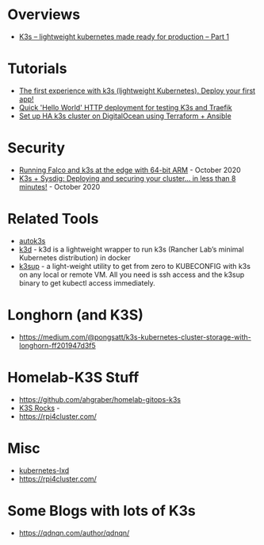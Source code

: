 # Overviews
- [K3s – lightweight kubernetes made ready for production – Part 1](https://digitalis.io/blog/kubernetes/k3s-lightweight-kubernetes-made-ready-for-production-part-1/) 

# Tutorials
- [The first experience with k3s (lightweight Kubernetes). Deploy your first app!](https://dev.to/fransafu/the-first-experience-with-k3s-lightweight-kubernetes-deploy-your-first-app-44ea)
- [Quick 'Hello World' HTTP deployment for testing K3s and Traefik](https://www.jeffgeerling.com/blog/2022/quick-hello-world-http-deployment-testing-k3s-and-traefik)
- [Set up HA k3s cluster on DigitalOcean using Terraform + Ansible](https://github.com/developer-guy/kubernetes-cluster-setup-using-terraform-and-k3s-on-digitalocean)

# Security 
- [Running Falco and k3s at the edge with 64-bit ARM](https://blog.alexellis.io/falco-at-the-edge-arm64/) - October 2020
- [K3s + Sysdig: Deploying and securing your cluster… in less than 8 minutes!](https://sysdig.com/blog/k3s-sysdig-falco/) - October 2020

# Related Tools
- [autok3s](https://github.com/cnrancher/autok3s)
- [k3d](https://k3d.io/) - k3d is a lightweight wrapper to run k3s (Rancher Lab’s minimal Kubernetes distribution) in docker
- [k3sup](https://github.com/alexellis/k3sup) - a light-weight utility to get from zero to KUBECONFIG with k3s on any local or remote VM. All you need is ssh access and the k3sup binary to get kubectl access immediately.

# Longhorn (and K3S)
- https://medium.com/@pongsatt/k3s-kubernetes-cluster-storage-with-longhorn-ff201947d3f5

# Homelab-K3S Stuff
- https://github.com/ahgraber/homelab-gitops-k3s
- [K3S Rocks](https://k3s.rocks/) - 
- https://rpi4cluster.com/

# Misc
- [kubernetes-lxd](https://github.com/corneliusweig/kubernetes-lxd/blob/master/README-k3s.md)
- https://rpi4cluster.com/

# Some Blogs with lots of K3s
- https://qdnqn.com/author/qdnqn/
